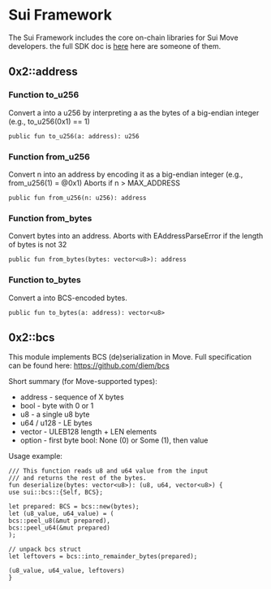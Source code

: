 # Sui Framework

The Sui Framework includes the core on-chain libraries for Sui Move developers. the full SDK doc is [here](https://github.com/MystenLabs/sui/tree/main/crates/sui-framework/docs)
here are someone of them.

## 0x2::address

### Function to_u256
Convert a into a u256 by interpreting a as the bytes of a big-endian integer (e.g., to_u256(0x1) == 1)
```
public fun to_u256(a: address): u256
```

### Function from_u256
Convert n into an address by encoding it as a big-endian integer (e.g., from_u256(1) = @0x1) Aborts if n > MAX_ADDRESS
```
public fun from_u256(n: u256): address
```


### Function from_bytes
Convert bytes into an address. Aborts with EAddressParseError if the length of bytes is not 32
```
public fun from_bytes(bytes: vector<u8>): address

```


### Function to_bytes
Convert a into BCS-encoded bytes.
```
public fun to_bytes(a: address): vector<u8>
```

## 0x2::bcs

This module implements BCS (de)serialization in Move. Full specification can be found here: https://github.com/diem/bcs

Short summary (for Move-supported types):

* address - sequence of X bytes
* bool - byte with 0 or 1
* u8 - a single u8 byte
* u64 / u128 - LE bytes
* vector - ULEB128 length + LEN elements
* option - first byte bool: None (0) or Some (1), then value

Usage example:
```
/// This function reads u8 and u64 value from the input
/// and returns the rest of the bytes.
fun deserialize(bytes: vector<u8>): (u8, u64, vector<u8>) {
use sui::bcs::{Self, BCS};

let prepared: BCS = bcs::new(bytes);
let (u8_value, u64_value) = (
bcs::peel_u8(&mut prepared),
bcs::peel_u64(&mut prepared)
);

// unpack bcs struct
let leftovers = bcs::into_remainder_bytes(prepared);

(u8_value, u64_value, leftovers)
}
```
